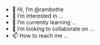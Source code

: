 - 👋 Hi, I’m @rambothe
- 👀 I’m interested in ...
- 🌱 I’m currently learning ...
- 💞️ I’m looking to collaborate on ...
- 📫 How to reach me ...

<!---
rambothe/rambothe is a ✨ special ✨ repository because its `README.md` (this file) appears on your GitHub profile.
You can click the Preview link to take a look at your changes.
--->
